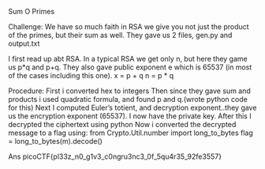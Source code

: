 Sum O Primes

Challenge:
We have so much faith in RSA we give you not just the product of the primes, but their sum as well. 
They gave us 2 files, gen.py and output.txt

I first read up abt RSA. In a typical RSA we get only n, but here they game us p*q and p+q. They also gave public exponent e which is 65537 (in most of the cases including this one).
x = p + q
n = p * q

Procedure:
First i converted hex to integers
Then since they gave sum and products i used quadratic formula, and found p and q.(wrote python code for this)
Next I computed Euler’s totient, and decryption exponent..they gave us the encryption exponent (65537). I now have the private key.
After this I decrypted the ciphertext using python
Now i converted the decrypted message to a flag using:
from Crypto.Util.number import long_to_bytes
flag = long_to_bytes(m).decode()

Ans
picoCTF{pl33z_n0_g1v3_c0ngru3nc3_0f_5qu4r35_92fe3557}

